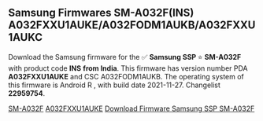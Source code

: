 <h2>Samsung Firmwares SM-A032F(INS) A032FXXU1AUKE/A032FODM1AUKB/A032FXXU1AUKC</h2>
Download the Samsung firmware for the ✅ <strong>Samsung SSP </strong> ⭐ <strong>SM-A032F</strong> with product code <strong>INS</strong> <strong> from India</strong>. This firmware has version number PDA <strong>A032FXXU1AUKE</strong> and CSC A032FODM1AUKB. The operating system of this firmware is Android R , with build date 2021-11-27. Changelist <strong>22959754</strong>.


[SM-A032F](https://samfirm.shop/samsung/model/SM-A032F)
[A032FXXU1AUKE](https://samfirm.shop/samsung/pda/A032FXXU1AUKE)
[Download Firmware Samsung SSP SM-A032F](https://samfirm.shop/samsung/firmware/479998)
